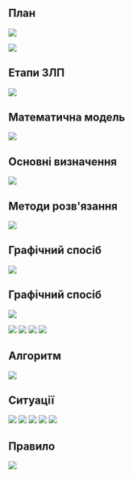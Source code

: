 ## План
![](img/15.09.20/План.png)

![](img/15.09.20/Вступ.png)

## Етапи ЗЛП
![](img/15.09.20/Етапи.png)

## Математична модель
![](img/15.09.20/Мат_модуль.png)

## Основні визначення
![](img/15.09.20/Визначення.png)

## Методи розв'язання
![](img/15.09.20/Методи.png)

## Графічний спосіб
![](img/15.09.20/Графічний.png)


## Графічний спосіб
![](img/15.09.20/Графічний2.png)

![](img/15.09.20/Графічний3.png)
![](img/15.09.20/Графічний4.png)
![](img/15.09.20/Графічний5.png)
![](img/15.09.20/Графічний6.png)

## Алгоритм
![](img/15.09.20/Алгоритм.png)

## Ситуації
![](img/15.09.20/Ситуація.png)
![](img/15.09.20/Ситуація2.png)
![](img/15.09.20/Ситуація3.png)
![](img/15.09.20/Ситуація4.png)
![](img/15.09.20/Ситуація5.png)

## Правило
![](img/15.09.20/Правило.png)